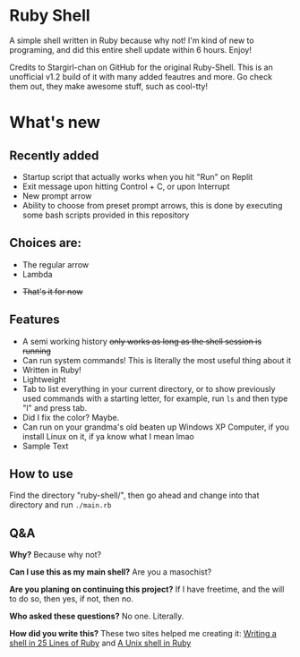 # Ruby Shell

A simple shell written in Ruby because why not!
I'm kind of new to programing, and did this entire shell update within 6 hours. Enjoy!

Credits to Stargirl-chan on GitHub for the original Ruby-Shell. This is an unofficial v1.2 build of it with many added feautres and more. Go check them out, they make awesome stuff, such as cool-tty!
# What's new

## Recently added
- Startup script that actually works when you hit "Run" on Replit
- Exit message upon hitting Control + C, or upon Interrupt
- New prompt arrow
- Ability to choose from preset prompt arrows, this is done by executing some bash scripts provided in this repository
## Choices are:
- The regular arrow
- Lambda

+    ~~That's it for now~~

<!-- this totally isnt a hidden message, you can totally see this in the real markdown document! oh yeah also this is to just make the actual shell look bigger than it really is i mean what no totally not that was just a joke anyways like i said this totally shows up in the actual real markdown document! -->

## Features

 - A semi working history ~~only works as long as the shell session is running~~
 - Can run system commands! This is literally the most useful thing about it
 - Written in Ruby!
 - Lightweight
 - Tab to list everything in your current directory, or to show previously used commands with a starting letter, for example, run `ls` and then type "l" and press tab.
 - Did I fix the color? Maybe.
 - Can run on your grandma's old beaten up Windows XP Computer, if you install Linux on it, if ya know what I mean lmao
 - Sample Text


## How to use


Find the directory "ruby-shell/", then go ahead and
change into that directory and run `./main.rb`

## Q&A

**Why?**
Because why not?

**Can I use this as my main shell?**
Are you a masochist?

**Are you planing on continuing this project?**
If I have freetime, and the will to do so, then yes, if not, then no.

**Who asked these questions?**
No one. Literally.

**How did you write this?**
These two sites helped me creating it:
[Writing a shell in 25 Lines of Ruby](https://www.rubyguides.com/2016/07/writing-a-shell-in-ruby/) and 
[A Unix shell in Ruby](https://www.jstorimer.com/blogs/workingwithcode/7766107-a-unix-shell-in-ruby)



